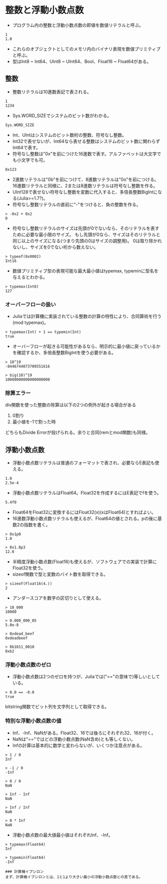 # 整数と浮動小数点数

- プログラム内の整数と浮動小数点数の即値を数値リテラルと呼ぶ。
```
1
1.0
```
- これらのオブジェクトとしてのメモリ内のバイナリ表現を数値プリミティブと呼ぶ。
- 型はInt8 ~ Int64、UInt8 ~ UInt64、Bool、Float16 ~ Float64がある。

## 整数
- 整数リテラルは10進数表記で表される。
```
1
1234
```
- Sys.WORD_SIZEでシステムのビット数がわかる。
```
Sys.WORD_SIZE
```
- Int、UIntはシステムのビット数桁の整数、符号なし整数。
- Int32で表せないが、Int64なら表せる整数はシステムのビット数に関わらずInt64で表す。
- 符号なし整数は"0x"を前につけた16進数で表す。アルファベットは大文字でも小文字でも可。
```
0x123
```
- 2進数リテラルは"0b"を前につけて、8進数リテラルは"0o"を前につける。16進数リテラルと同様に、2または8進数リテラルは符号なし整数を作る。
- UInt128で表せない符号なし整数を変数に代入すると、多倍長整数BigIntになる(Julia>=1.7?)。
- 符号なし整数リテラルの直前に"-"をつけると、負の整数を作る。
```
> -0x2 + 0x2
0
```
- 符号なし整数リテラルのサイズは先頭が0でないなら、そのリテラルを表すために必要な最小限のサイズ。
もし先頭が0なら、サイズはそのリテラルと同じ以上のサイズになる(つまり先頭の0はサイズの調整用)。
0は取り除かれないし、サイズを0でない桁から数えない。
```
> typeof(0x0002)
Int16
```
- 数値プリミティブ型の表現可能な最大最小値はtypemax, typeminに型名を与えるとわかる。
```
> typemax(Int8)
127
```

### オーバーフローの扱い
- Juliaでは計算機に実装されている整数の計算の特性により、合同算術を行う(mod typemax)。
```
> typemax(Int) + 1 == typemin(Int)
true
```
- オーバーフローが起きる可能性があるなら、明示的に最小値に戻っているかを確認するか、多倍長整数BigIntを使う必要がある。
```
> 10^19
-8446744073709551616

> big(10)^19
10000000000000000000
```

### 除算エラー
div関数を使った整数の除算は以下の2つの例外が起きる場合がある
1. 0割り
2. 最小値を-1で割った時

どちらもDivide Errorが投げられる。余りと合同(remとmod関数)も同様。


## 浮動小数点数
- 浮動小数点数リテラルは普通のフォーマットで表され、必要ならE表記も使える。
```
1.0
2.5e-4
```
- 浮動小数点数リテラルはFloat64。Float32を作成するにはE表記でfを使う。
```
5.4f0
```
- Float64をFloat32に変換するにはFloat32(x)(xはFloat64)とすればよい。
- 16進数浮動小数点数リテラルも使えるが、Float64の値とされる。pの後に基数2の指数を書く。
```
> 0x1p0
1.0

> 0x1.8p3
12.0
```
- 半精度浮動小数点数(Float16)も使えるが、ソフトウェアでの実装で計算にFloat32を使う。
- sizeof関数で型と変数のバイト数を取得できる。
```
> sizeof(Float16(4.))
2
```
- アンダースコアを数字の区切りとして使える。
```
> 10_000
10000

> 0.000_000_05
5.0e-8

> 0xdead_beef
0xdeadbeef

> 0b1011_0010
0xb2
```

### 浮動小数点数のゼロ
- 浮動小数点数は2つのゼロを持つが、Juliaでは("=="の意味で)等しいとしている。
```
> 0.0 == -0.0
true
```
bitstring関数でビット列を文字列として取得できる。

### 特別な浮動小数点数の値
- Inf、-Inf、NaNがある。Float32、16では後ろにそれぞれ32、16が付く。
- NaNは"=="ではどの浮動小数点数(NaN含め)とも等しくない。
- Infの計算は基本的に数学と変わらないが、いくつか注意点がある。
```
> 1 / 0
Inf

> -1 / 0
-Inf

> 0 / 0
NaN

> Inf - Inf
NaN

> Inf / Inf
NaN

> 0 * Inf
NaN
```
- 浮動小数点数の最大値最小値はそれぞれInf、-Inf。
```
> typemax(Float64)
Inf

> typemin(Float64)
-Inf

### 計算機イプシロン
まず、計算機イプシロンとは、1と1より大きい最小の浮動小数点数との差である。
